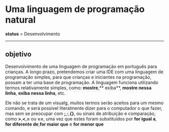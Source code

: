 # Uma linguagem de programação natural

**status** = Desenvolvimento 

---

## objetivo  

Desenvolvimento de uma linguagem de programação em português para crianças. A longo prazo, pretendemos criar uma IDE com uma linguagem de programação simples, para que crianças e iniciantes na programação, possam a ter uma base de programação. A linguagem funciona utilizando termos relativamente simples, como: **mostre**,** exiba**, **mostre nessa linha**, **exiba nessa linha**, etc.

Ele não se trata de um visualg, muitos termos serão aceitos para um mesmo comando, e será possível literalmente dizer para o computador o que fazer, mas sem se preocupar com **;**,**:**,**{}**, ou sinais de atribuição e comparação, como **>**,**<**,**=** ou **==**, uma vez que estes foram substituídos por **for igual a**, **for diferente de**,**for maior que** e **for menor que**
